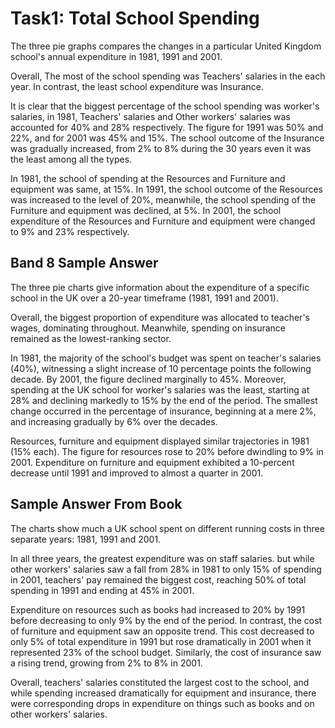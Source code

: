 # Task1: Total School Spending

The three pie graphs compares the changes in a particular United Kingdom school's annual expenditure in 1981, 1991 and 2001.

Overall, The most of the school spending was Teachers' salaries in the each year. In contrast, the least school expenditure was Insurance.

It is clear that the biggest percentage of the school spending was worker's salaries, in 1981, Teachers' salaries and Other workers' salaries was accounted for 40% and 28% respectively. The figure for 1991 was 50% and 22%, and for 2001 was 45% and 15%. The school outcome of the Insurance was gradually increased, from 2% to 8% during the 30 years even it was the least among all the types.

In 1981, the school of spending at the Resources and Furniture and equipment was same, at 15%. In 1991, the school outcome of the Resources was increased to the level of 20%, meanwhile, the school spending of the Furniture and equipment was declined, at 5%. In 2001, the school expenditure of the Resources and Furniture and equipment were changed to 9% and 23% respectively.

## Band 8 Sample Answer

The three pie charts give information about the expenditure of a specific school in the UK over a 20-year timeframe (1981, 1991 and 2001).

Overall, the biggest proportion of expenditure was allocated to teacher's wages, dominating throughout. Meanwhile, spending on insurance remained as the lowest-ranking sector.

In 1981, the majority of the school's budget was spent on teacher's salaries (40%), witnessing a slight increase of 10 percentage points the following decade. By 2001, the figure declined marginally to 45%. Moreover, spending at the UK school for worker's salaries was the least, starting at 28% and declining markedly to 15% by the end of the period. The smallest change occurred in the percentage of insurance, beginning at a mere 2%, and increasing gradually by 6% over the decades.

Resources, furniture and equipment displayed similar trajectories in 1981 (15% each). The figure for resources rose to 20% before dwindling to 9% in 2001. Expenditure on furniture and equipment exhibited a 10-percent decrease until 1991 and improved to almost a quarter in 2001.

## Sample Answer From Book

The charts show much a UK school spent on different running costs in three separate years: 1981, 1991 and 2001.

In all three years, the greatest expenditure was on staff salaries. but while other workers' salaries saw a fall from 28% in 1981 to only 15% of spending in 2001, teachers' pay remained the biggest cost, reaching 50% of total spending in 1991 and ending at 45% in 2001.

Expenditure on resources such as books had increased to 20% by 1991 before decreasing to only 9% by the end of the period. In contrast, the cost of furniture and equipment saw an opposite trend. This cost decreased to only 5% of total expenditure in 1991 but rose dramatically in 2001 when it represented 23% of the school budget. Similarly, the cost of insurance saw a rising trend, growing from 2% to 8% in 2001.

Overall, teachers' salaries constituted the largest cost to the school, and while spending increased dramatically for equipment and insurance, there were corresponding drops in expenditure on things such as books and on other workers' salaries.